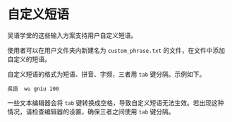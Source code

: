 # 自定义短语

吴语学堂的这些输入方案支持用户自定义短语。

使用者可以在用户文件夹内新建名为 `custom_phrase.txt` 的文件，在文件中添加自定义的短语。

自定义短语的格式为短语、拼音、字频，三者用 `tab` 键分隔。示例如下。

```
吳語	wu gniu	100
```

一些文本编辑器会将 `tab` 键转换成空格，导致自定义短语无法生效。若出现这种情况，请检查编辑器的设置，确保三者之间使用 `tab` 键分隔。
